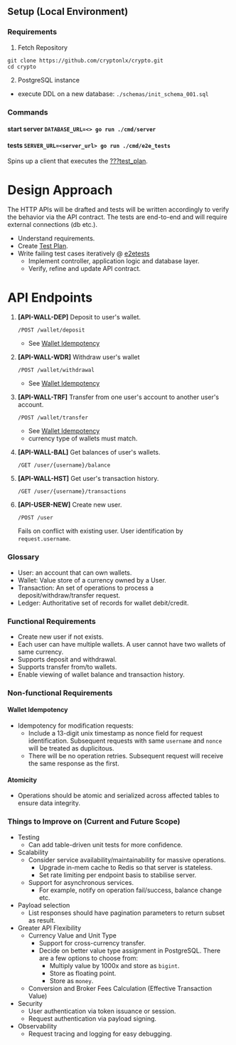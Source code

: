 
## Setup (Local Environment)

### Requirements

1. Fetch Repository
``` /bin/sh
git clone https://github.com/cryptonlx/crypto.git
cd crypto
```

2. PostgreSQL instance
- execute DDL on a new database: `./schemas/init_schema_001.sql`

### Commands

#### start server `DATABASE_URL=<> go run ./cmd/server`
#### tests `SERVER_URL=<server_url> go run ./cmd/e2e_tests`
Spins up a client that executes the [???test_plan](???).

# Design Approach

The HTTP APIs will be drafted and tests will be written accordingly to verify the behavior via the API contract.
The tests are end-to-end and will require external connections (db etc.).

- Understand requirements.
- Create [Test Plan](./test_plan.md).
- Write failing test cases iteratively @ [e2etests](./cmd/e2e_tests)
  - Implement controller, application logic and database layer.
  - Verify, refine and update API contract.

# API Endpoints
1. **[API-WALL-DEP]** Deposit to user's wallet.

    `/POST /wallet/deposit`

    - See [Wallet Idempotency](#resource-modification)
2. **[API-WALL-WDR]** Withdraw user's wallet

    `/POST /wallet/withdrawal`

    - See [Wallet Idempotency](#resource-modification)
3. **[API-WALL-TRF]** Transfer from one user's account to another user's account.

    `/POST /wallet/transfer`

    - See [Wallet Idempotency](#resource-modification)
    - currency type of wallets must match.
4. **[API-WALL-BAL]** Get balances of user's wallets.

    `/GET /user/{username}/balance`

5. **[API-WALL-HST]** Get user's transaction history.

    `/GET /user/{username}/transactions`

6. **[API-USER-NEW]** Create new user.

   `/POST /user`

    Fails on conflict with existing user. User identification by `request.username`.

### Glossary

- User: an account that can own wallets.
- Wallet: Value store of a currency owned by a User.
- Transaction: An set of operations to process a deposit/withdraw/transfer request.
- Ledger: Authoritative set of records for wallet debit/credit.

### Functional Requirements

- Create new user if not exists.
- Each user can have multiple wallets. A user cannot have two wallets of same currency.
- Supports deposit and withdrawal.
- Supports transfer from/to wallets.
- Enable viewing of wallet balance and transaction history.

### Non-functional Requirements

#### Wallet Idempotency
- Idempotency for modification requests:
  - Include a 13-digit unix timestamp as nonce field for request identification. Subsequent requests with same `username` and `nonce` will be treated as duplicitous.
  - There will be no operation retries. Subsequent request will receive the same response as the first.

#### Atomicity
- Operations should be atomic and serialized across affected tables to ensure data integrity.

### Things to Improve on (Current and Future Scope)
- Testing
  - Can add table-driven unit tests for more confidence.
- Scalability
  - Consider service availability/maintainability for massive operations.
    - Upgrade in-mem cache to Redis so that server is stateless.
    - Set rate limiting per endpoint basis to stabilise server.
  - Support for asynchronous services.
    - For example, notify on operation fail/success, balance change etc.
- Payload selection
  - List responses should have pagination parameters to return subset as result.
- Greater API Flexibility
  - Currency Value and Unit Type
    - Support for cross-currency transfer.
    - Decide on better value type assignment in PostgreSQL. There are a few options to choose from:
      - Multiply value by 1000x and store as `bigint`.
      - Store as floating point.
      - Store as `money`.
  - Conversion and Broker Fees Calculation (Effective Transaction Value)
- Security
  - User authentication via token issuance or session.
  - Request authentication via payload signing.
- Observability
  - Request tracing and logging for easy debugging.